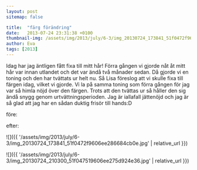 ```yaml
---
layout: post
sitemap: false

title:  "färg förändring"
date:   2013-07-24 23:31:38 +0100
thumbnail-img: /assets/img/2013/july/6-3/img_20130724_173841_51f0472f9606ee286684cb0e.jpg
author: Eva
tags: [2013]
---
```


Idag har jag äntligen fått fixa till mitt hår! Förra gången vi gjorde nåt åt mitt hår var innan utlandet och det var ändå två månader sedan. Då gjorde vi en toning och den har tvättats ur helt nu. Så Lisa föreslog att vi skulle fixa till färgen idag, vilket vi gjorde. Vi la på samma toning som förra gången för jag var så himla nöjd över den färgen. Trots att den tvättas ur så håller den sig ändå snygg genom urtvättningsperioden. Jag är iallafall jättenöjd och jag är så glad att jag har en sådan duktig frisör till hands:D 

före:

 

efter:

![]({{ '/assets/img/2013/july/6-3/img_20130724_173841_51f0472f9606ee286684cb0e.jpg'  | relative_url }})

![]({{ '/assets/img/2013/july/6-3/img_20130724_210300_51f047519606ee275d924e36.jpg'  | relative_url }})

